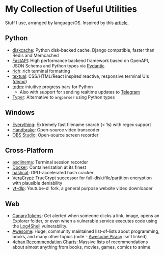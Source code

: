 # My Collection of Useful Utilities

Stuff I use, arranged by language/OS. Inspired by this [article](https://news.ycombinator.com/item?id=29582437).

## Python

- [diskcache][diskcache]: Python disk-backed cache, Django compatible, faster than Redis and Memcached
- [FastAPI][fast-api]: High performance backend framework based on OpenAPI, JSON Schema and Python types via [Pydantic][pydantic]
- [rich][rich]: rich terminal formatting
- [textual][textual]: CSS/HTML/React inspired reactive, responsive terminal UIs ([demo](/static/images/2021-12-17/textual.gif))
- [tqdm][tqdm]: intuitive progress bars for Python
    - Also with support for sending realtime updates to [Telegram][tqdm-telegram]
- [Typer][Typer]: Alternative to `argparser` using Python types

## Windows

- [Everything][everything]: Extremely fast filename search (< 1s) with regex support
- [Handbrake][handbrake]: Open-source video transcoder
- [OBS Studio][obs-studio]: Open-source screen recorder

## Cross-Platform

- [asciinema][asciinema]: Terminal session recorder
- [Docker][docker]: Containerization at its finest
- [hashcat][hashcat]: GPU-accelerated hash cracker
- [VeraCrypt][veracrypt]: TrueCrypt successor for full-disk/file/partition encryption with plausible deniability
- [yt-dlp][yt-dlp]: Youtube-dl fork, a general purpose website video downloader

## Web

- [CanaryTokens][canary-tokens]: Get alerted when someone clicks a link, image, opens an Explorer folder, or even when a vulnerable service executes code using the [Log4Shell][log4shell] vulnerability.
- [Awesome][awesome]: Huge, community maintained list-of-lists about programming, books, and many other topics (note - [Awesome Piracy][awesome-piracy] isn't linked)
- [4chan Recommendation Charts][4chan-rec-charts]: Massive lists of recommendations about almost anything from books, movies, games, comics to anime.

[4chan-rec-charts]: https://mega.nz/folder/kj5hWI6J#0cyw0-ZdvZKOJW3fPI6RfQ
[asciinema]: https://asciinema.org/
[awesome]: https://github.com/sindresorhus/awesome
[awesome-piracy]: https://github.com/Igglybuff/awesome-piracy
[canary-tokens]: https://canarytokens.org/generate
[diskcache]: https://github.com/grantjenks/python-diskcache/
[docker]: https://www.docker.com/
[everything]: https://www.voidtools.com/
[fast-api]: https://fastapi.tiangolo.com/
[handbrake]: https://handbrake.fr/
[hashcat]: https://hashcat.net/hashcat/
[log4shell]: https://en.wikipedia.org/wiki/Log4Shell
[obs-studio]: https://obsproject.com/
[pydantic]: https://pydantic-docs.helpmanual.io/
[rich]: https://github.com/willmcgugan/rich
[textual]: https://github.com/willmcgugan/textual
[tqdm-telegram]: https://tqdm.github.io/docs/contrib.telegram/
[tqdm]: https://tqdm.github.io/
[Typer]: https://typer.tiangolo.com/
[veracrypt]: https://www.veracrypt.fr/en/Home.html
[yt-dlp]: https://github.com/yt-dlp